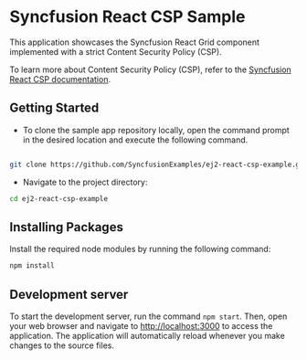 # Syncfusion React CSP Sample

This application showcases the Syncfusion React Grid component implemented with a strict Content Security Policy (CSP).

To learn more about Content Security Policy (CSP), refer to the [Syncfusion React CSP documentation](https://ej2.syncfusion.com/react/documentation/troubleshoot/content-security-policy).

## Getting Started

* To clone the sample app repository locally, open the command prompt in the desired location and execute the following command.

```sh

git clone https://github.com/SyncfusionExamples/ej2-react-csp-example.git

```

* Navigate to the project directory:

```sh
cd ej2-react-csp-example
```

## Installing Packages

Install the required node modules by running the following command:

```sh
npm install
```

## Development server

To start the development server, run the command `npm start`. Then, open your web browser and navigate to  [http://localhost:3000](http://localhost:3000) to access the application. The application will automatically reload whenever you make changes to the source files.